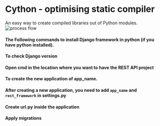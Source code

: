 # Cython - optimising static compiler
An easy way to create compiled libraries out of Python modules.
![process flow](https://drive.google.com/file/d/1dU_WJafoPbP_mCpbUrfl11zc_Xupv3lD/view)


#### The Following commands to install Django framework in python (if you have python installed).
   

#### To check Django version
  

#### Open cmd in the location where you want to have the REST API project
  
    

#### To create the new application of app_name.
   
#### After creating a new application, you need to add `app_name` and `rest_framework` in settings.py


#### Create url.py inside the application


#### Apply migrations
  
